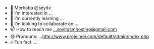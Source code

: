 - 👋 Merhaba @seyitx
- 👀 I’m interested in ...
- 🌱 I’m currently learning ...
- 💞️ I’m looking to collaborate on ...
- 📫 How to reach me ...seyitgsmhosting@gmail.com
- 😄 Pronouns: ...http://www.projeimei.com/default/admin/index.php
- ⚡ Fun fact: ...

<!---
seyitx/seyitx is a ✨ special ✨ repository because its `README.md` (this file) appears on your GitHub profile.
You can click the Preview link to take a look at your changes.
--->
